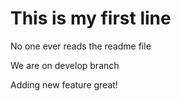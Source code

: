 # This is my first line

No one ever reads the readme file

We are on develop branch

Adding new feature great!